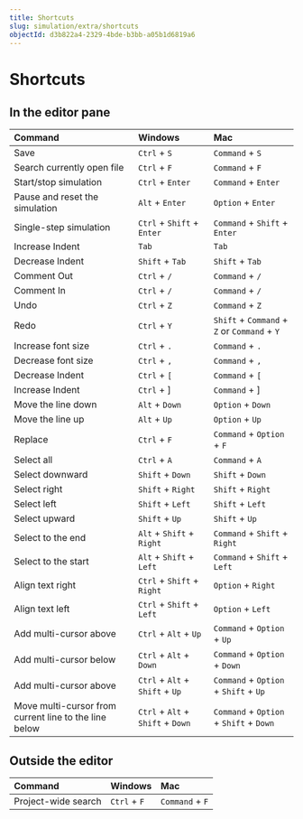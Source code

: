 ```yaml
---
title: Shortcuts
slug: simulation/extra/shortcuts
objectId: d3b822a4-2329-4bde-b3bb-a05b1d6819a6
---
```


# Shortcuts

## In the editor pane

| Command                                               | Windows                           | Mac                                          |
| :---------------------------------------------------- | :-------------------------------- | :------------------------------------------- |
| Save                                                  | `Ctrl` + `S`                      | `Command` + `S`                              |
| Search currently open file                            | `Ctrl` + `F`                      | `Command` + `F`                              |
| Start/stop simulation                                 | `Ctrl` + `Enter`                  | `Command` + `Enter`                          |
| Pause and reset the simulation                        | `Alt` + `Enter`                   | `Option` + `Enter`                           |
| Single-step simulation                                | `Ctrl` + `Shift` + `Enter`        | `Command` + `Shift` + `Enter`                |
| Increase Indent                                       | `Tab`                             | `Tab`                                        |
| Decrease Indent                                       | `Shift` + `Tab`                   | `Shift` + `Tab`                              |
| Comment Out                                           | `Ctrl` + `/`                      | `Command` + `/`                              |
| Comment In                                            | `Ctrl` + `/`                      | `Command` + `/`                              |
| Undo                                                  | `Ctrl` + `Z`                      | `Command` + `Z`                              |
| Redo                                                  | `Ctrl` + `Y`                      | `Shift` + `Command` + `Z` or `Command` + `Y` |
| Increase font size                                    | `Ctrl` + `.`                      | `Command` + `.`                              |
| Decrease font size                                    | `Ctrl` + `,`                      | `Command` + `,`                              |
| Decrease Indent                                       | `Ctrl` + `[`                      | `Command` + `[`                              |
| Increase Indent                                       | `Ctrl` + \]                       | `Command` + \]                               |
| Move the line down                                    | `Alt` + `Down`                    | `Option` + `Down`                            |
| Move the line up                                      | `Alt` + `Up`                      | `Option` + `Up`                              |
| Replace                                               | `Ctrl` + `F`                      | `Command` + `Option` + `F`                   |
| Select all                                            | `Ctrl` + `A`                      | `Command` + `A`                              |
| Select downward                                       | `Shift` + `Down`                  | `Shift` + `Down`                             |
| Select right                                          | `Shift` + `Right`                 | `Shift` + `Right`                            |
| Select left                                           | `Shift` + `Left`                  | `Shift` + `Left`                             |
| Select upward                                         | `Shift` + `Up`                    | `Shift` + `Up`                               |
| Select to the end                                     | `Alt` + `Shift` + `Right`         | `Command` + `Shift` + `Right`                |
| Select to the start                                   | `Alt` + `Shift` + `Left`          | `Command` + `Shift` + `Left`                 |
| Align text right                                      | `Ctrl` + `Shift` + `Right`        | `Option` + `Right`                           |
| Align text left                                       | `Ctrl` + `Shift` + `Left`         | `Option` + `Left`                            |
| Add multi-cursor above                                | `Ctrl` + `Alt` + `Up`             | `Command` + `Option` + `Up`                  |
| Add multi-cursor below                                | `Ctrl` + `Alt` + `Down`           | `Command` + `Option` + `Down`                |
| Add multi-cursor above                                | `Ctrl` + `Alt` + `Shift` + `Up`   | `Command` + `Option` + `Shift` + `Up`        |
| Move multi-cursor from current line to the line below | `Ctrl` + `Alt` + `Shift` + `Down` | `Command` + `Option` + `Shift` + `Down`      |

## Outside the editor

| Command             | Windows      | Mac             |
| :------------------ | :----------- | :-------------- |
| Project-wide search | `Ctrl` + `F` | `Command` + `F` |
